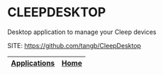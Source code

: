 # CLEEPDESKTOP
 
 Desktop application to manage your Cleep devices
 
 SITE: https://github.com/tangb/CleepDesktop

 | [Applications](https://portable-linux-apps.github.io/apps.html) | [Home](https://portable-linux-apps.github.io)
 | --- | --- |
